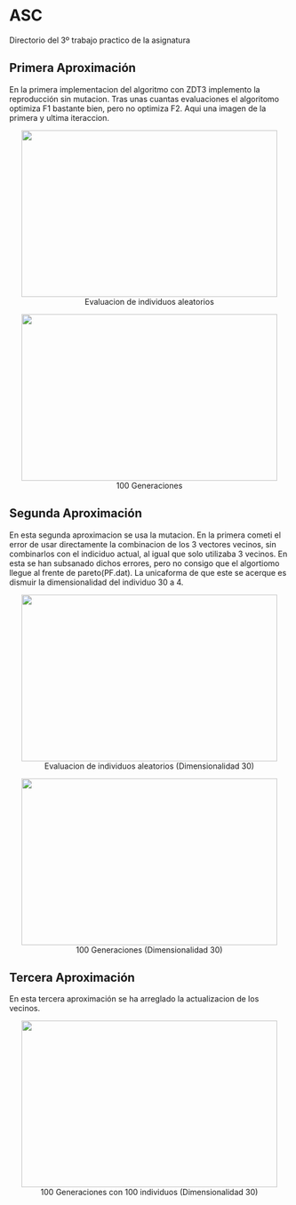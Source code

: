 # ASC
Directorio del 3º trabajo practico de la asignatura
## Primera Aproximación
En la primera implementacion del algoritmo con ZDT3 implemento la reproducción sin mutacion. Tras unas cuantas evaluaciones el algoritomo optimiza F1 bastante bien, pero no optimiza F2. Aqui una imagen de la primera y ultima iteraccion. 
<p align="center">
  <img width="460" height="300" src="https://i.ibb.co/B29RyT2/grafica-0.png">
  </br>
  Evaluacion de individuos aleatorios
</p>  
<p align="center">
  <img width="460" height="300" src="https://i.ibb.co/4fXw2Kj/grafica-100.png">
  </br>
  100 Generaciones
</p>
 
 ## Segunda Aproximación   
En esta segunda aproximacion se usa la mutacion. En la primera cometi el error de usar directamente la combinacion de los 3 vectores vecinos, sin combinarlos con el indiciduo actual, al igual que solo utilizaba 3 vecinos. En esta se han subsanado dichos errores, pero no consigo que el algortiomo llegue al frente de pareto(PF.dat). La unicaforma de que este se acerque es dismuir la dimensionalidad del individuo 30 a 4.  
 
 <p align="center">
  <img width="460" height="300" src="https://i.ibb.co/3cshsPB/grafica-0.png">
  </br>
  Evaluacion de individuos aleatorios (Dimensionalidad 30)
</p>  
<p align="center">
  <img width="460" height="300" src="https://i.ibb.co/wYrgkxr/grafica-100.png">
  </br>
  100 Generaciones (Dimensionalidad 30)
</p>

## Tercera Aproximación  
En esta tercera aproximación se ha arreglado la actualizacion de los vecinos.

<p align="center">
  <img width="460" height="300" src="https://i.ibb.co/xgzkpF9/grafica.gif">
  </br>
  100 Generaciones con 100 individuos (Dimensionalidad 30)
</p>

 
 
 
 
 




